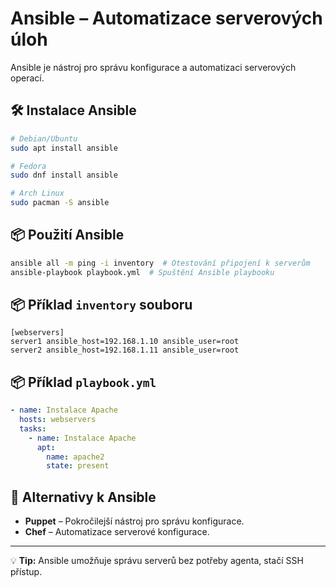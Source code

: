 # Ansible – Automatizace serverových úloh

Ansible je nástroj pro správu konfigurace a automatizaci serverových operací.

## 🛠 Instalace Ansible
```bash
# Debian/Ubuntu
sudo apt install ansible

# Fedora
sudo dnf install ansible

# Arch Linux
sudo pacman -S ansible
```

## 📦 Použití Ansible
```bash
ansible all -m ping -i inventory  # Otestování připojení k serverům
ansible-playbook playbook.yml  # Spuštění Ansible playbooku
```

## 📦 Příklad `inventory` souboru
```
[webservers]
server1 ansible_host=192.168.1.10 ansible_user=root
server2 ansible_host=192.168.1.11 ansible_user=root
```

## 📦 Příklad `playbook.yml`
```yaml
- name: Instalace Apache
  hosts: webservers
  tasks:
    - name: Instalace Apache
      apt:
        name: apache2
        state: present
```

## 🔄 Alternativy k Ansible
- **Puppet** – Pokročilejší nástroj pro správu konfigurace.
- **Chef** – Automatizace serverové konfigurace.

---
💡 **Tip:** Ansible umožňuje správu serverů bez potřeby agenta, stačí SSH přístup.
